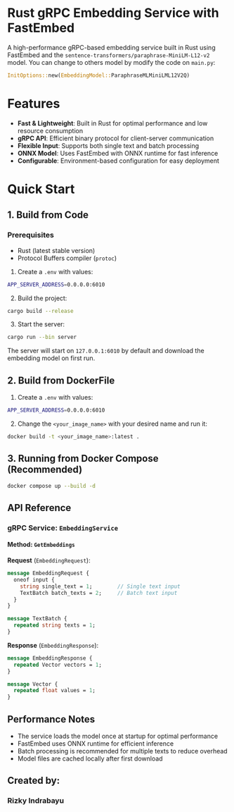 # Rust gRPC Embedding Service with FastEmbed

A high-performance gRPC-based embedding service built in Rust using FastEmbed and the `sentence-transformers/paraphrase-MiniLM-L12-v2` model. You can change to others model by modify the code on `main.py`:

```rust
InitOptions::new(EmbeddingModel::ParaphraseMLMiniLML12V2Q)
```

# Features

- **Fast & Lightweight**: Built in Rust for optimal performance and low resource consumption
- **gRPC API**: Efficient binary protocol for client-server communication
- **Flexible Input**: Supports both single text and batch processing
- **ONNX Model**: Uses FastEmbed with ONNX runtime for fast inference
- **Configurable**: Environment-based configuration for easy deployment

# Quick Start

## 1. Build from Code

### Prerequisites

- Rust (latest stable version)
- Protocol Buffers compiler (`protoc`)

1. Create a `.env` with values:

```bash
APP_SERVER_ADDRESS=0.0.0.0:6010
```

2. Build the project:

```bash
cargo build --release
```

3. Start the server:

```bash
cargo run --bin server
```

The server will start on `127.0.0.1:6010` by default and download the embedding model on first run.

## 2. Build from DockerFile

1. Create a `.env` with values:

```bash
APP_SERVER_ADDRESS=0.0.0.0:6010
```

2. Change the `<your_image_name>` with your desired name and run it:

```bash
docker build -t <your_image_name>:latest .
```

## 3. Running from Docker Compose (Recommended)

```bash
docker compose up --build -d
```

## API Reference

### gRPC Service: `EmbeddingService`

#### Method: `GetEmbeddings`

**Request** (`EmbeddingRequest`):

```protobuf
message EmbeddingRequest {
  oneof input {
    string single_text = 1;        // Single text input
    TextBatch batch_texts = 2;     // Batch text input
  }
}

message TextBatch {
  repeated string texts = 1;
}
```

**Response** (`EmbeddingResponse`):

```protobuf
message EmbeddingResponse {
  repeated Vector vectors = 1;
}

message Vector {
  repeated float values = 1;
}
```

## Performance Notes

- The service loads the model once at startup for optimal performance
- FastEmbed uses ONNX runtime for efficient inference
- Batch processing is recommended for multiple texts to reduce overhead
- Model files are cached locally after first download

## Created by:

### Rizky Indrabayu
